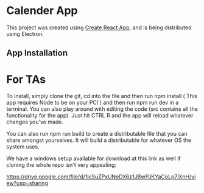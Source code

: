 # Calender App

This project was created using [Create React App](https://github.com/facebook/create-react-app), and is being distributed using Electron.

## App Installation

# For TAs

To install, simply clone the git, cd into the file and then run npm install ( This app requires Node to be on your PC! ) and then run npm run dev in a terminal.
You can also play around with editing the code (src contains all the functionality for the app). Just hit CTRL R and the app will reload whatever changes you've made.

You can also run npm run build to create a distributable file that you can share amongst yourselves. It will build a distributable for whatever OS the system uses.

We have a windows setup available for download at this link as well if cloning the whole repo isn't very appealing:

https://drive.google.com/file/d/1lcSuZPxUNeDX6z1JBwPJKYaCoLp7lXnH/view?usp=sharing
